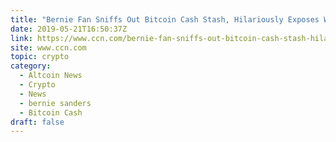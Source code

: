 ```yaml
---
title: "Bernie Fan Sniffs Out Bitcoin Cash Stash, Hilariously Exposes Wallet Key"
date: 2019-05-21T16:50:37Z
link: https://www.ccn.com/bernie-fan-sniffs-out-bitcoin-cash-stash-hilariously-exposes-wallet-key?utm_medium=RSS&utm_source=hune
site: www.ccn.com
topic: crypto
category:
  - Altcoin News
  - Crypto
  - News
  - bernie sanders
  - Bitcoin Cash
draft: false
---
```

